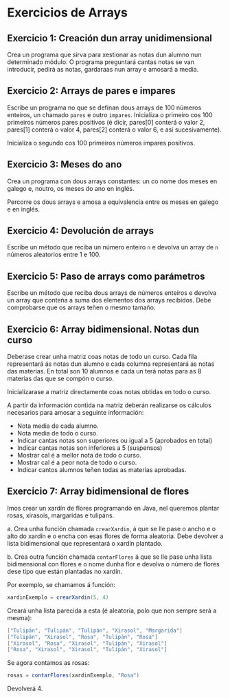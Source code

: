 # Exercicios de Arrays

## Exercicio 1: Creación dun array unidimensional

Crea un programa que sirva para xestionar as notas dun alumno nun determinado módulo. O programa preguntará cantas notas se van introducir, pedirá as notas, gardaraas nun array e amosará a media.

## Exercicio 2: Arrays de pares e impares

Escribe un programa no que se definan dous arrays de 100 números enteiros, un chamado `pares` e outro `impares`. Inicializa o primeiro cos 100 primeiros números pares positivos (é dicir, pares[0] conterá o valor 2, pares[1] conterá o valor 4, pares[2] conterá o valor 6, e así sucesivamente).

Inicializa o segundo cos 100 primeiros números impares positivos.

## Exercicio 3: Meses do ano

Crea un programa con dous arrays constantes: un co nome dos meses en galego e, noutro, os meses do ano en inglés.

Percorre os dous arrays e amosa a equivalencia entre os meses en galego e en inglés.

## Exercicio 4: Devolución de arrays

Escribe un método que reciba un número enteiro `n` e devolva un array de `n` números aleatorios entre 1 e 100.

## Exercicio 5: Paso de arrays como parámetros

Escribe un método que reciba dous arrays de números enteiros e devolva un array que conteña a suma dos elementos dos arrays recibidos. Debe comprobarse que os arrays teñen o mesmo tamaño.

## Exercicio 6: Array bidimensional. Notas dun curso

Deberase crear unha matriz coas notas de todo un curso. Cada fila representará ás notas dun alumno e cada columna representará as notas das materias. En total son 10 alumnos e cada un terá notas para as 8 materias das que se compón o curso.

Inicializarase a matriz directamente coas notas obtidas en todo o curso.

A partir da información contida na matriz deberán realizarse os cálculos necesarios para amosar a seguinte información:

- Nota media de cada alumno.
- Nota media de todo o curso.
- Indicar cantas notas son superiores ou igual a 5 (aprobados en total)
- Indicar cantas notas son inferiores a 5 (suspensos)
- Mostrar cal é a mellor nota de todo o curso.
- Mostrar cal é a peor nota de todo o curso.
- Indicar cantos alumnos teñen todas as materias aprobadas.

## Exercicio 7: Array bidimensional de flores

Imos crear un xardín de flores programando en Java, nel queremos plantar rosas, xirasois, margaridas e tulipáns.

a. Crea unha función chamada `crearXardin`, á que se lle pase o ancho e o alto do xardín e o encha con esas flores de forma aleatoria. Debe devolver a lista bidimensional que representará o xardín plantado.

b. Crea outra función chamada `contarFlores` á que se lle pase unha lista bidimensional con flores e o nome dunha flor e devolva o número de flores dese tipo que están plantadas no xardín.

Por exemplo, se chamamos á función:  

```Java
xardinExemplo = crearXardin(5, 4)  
```

Creará unha lista parecida a esta (é aleatoria, polo que non sempre será a mesma):  

```Java
["Tulipán", "Tulipán", "Tulipán", "Xirasol", "Margarida"]  
["Tulipán", "Xirasol", "Rosa", "Tulipán", "Rosa"]  
["Xirasol", "Rosa", "Xirasol", "Tulipán", "Xirasol"]  
["Rosa", "Xirasol", "Xirasol", "Tulipán", "Xirasol"]  
```

Se agora contamos as rosas:  

```Java
rosas = contarFlores(xardinExemplo, "Rosa")  
```

Devolverá 4.

